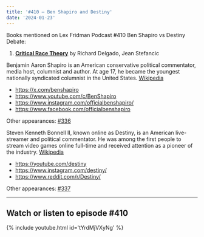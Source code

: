 ```yaml
---
title: '#410 – Ben Shapiro and Destiny'
date: '2024-01-23'
---
```


Books mentioned on Lex Fridman Podcast #410 Ben Shapiro vs Destiny Debate:

1. <b><a href="https://amzn.to/47IiF9j" target="_blank" rel="sponsored noopener noreferrer">Critical Race Theory</a></b> by Richard Delgado, Jean Stefancic

<!--more-->

Benjamin Aaron Shapiro is an American conservative political commentator, media host, columnist and author. At age 17, he became the youngest nationally syndicated columnist in the United States. <a href="https://en.wikipedia.org/wiki/Ben_Shapiro" target="_blank">Wikipedia</a>

- <a href="https://x.com/benshapiro" target="_blank">https://x.com/benshapiro</a>
- <a href="https://www.youtube.com/c/BenShapiro" target="_blank">https://www.youtube.com/c/BenShapiro</a>
- <a href="https://www.instagram.com/officialbenshapiro/" target="_blank">https://www.instagram.com/officialbenshapiro/</a>
- <a href="https://www.facebook.com/officialbenshapiro" target="_blank">https://www.facebook.com/officialbenshapiro</a>

Other appearances: [\#336](/336-ben-shapiro/)

Steven Kenneth Bonnell II, known online as Destiny, is an American live-streamer and political commentator. He was among the first people to stream video games online full-time and received attention as a pioneer of the industry. <a href="https://en.wikipedia.org/wiki/Destiny_(streamer)" target="_blank">Wikipedia</a>

- <a href="https://youtube.com/destiny" target="_blank">https://youtube.com/destiny</a>
- <a href="https://www.instagram.com/destiny/" target="_blank">https://www.instagram.com/destiny/</a>
- <a href="https://www.reddit.com/r/Destiny/" target="_blank">https://www.reddit.com/r/Destiny/</a>

Other appearances: [\#337](/337-destiny/)

- - - - - -

## Watch or listen to episode #410

{% include youtube.html id='tYrdMjVXyNg' %}